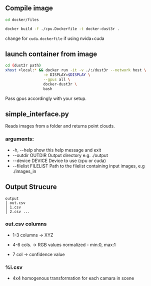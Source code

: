   

## Compile image

``` bash
cd docker/files

docker build -f ./cpu.Dockerfile -t docker-dust3r .
```
  
change for  ```cuda.dockerfile``` if using nvida+cuda

  

## launch container from image

  
``` bash
cd (dust3r path)
xhost +local:* && docker run -it -v ./:/dust3r --network host \
				 -e DISPLAY=$DISPLAY \
				 --gpus all \
				 docker-dust3r \
				 bash
```
Pass gpus accordingly with your setup.

## simple_interface.py
Reads images from a folder and returns point clouds.

### arguments:
- -h, --help           show this help message and exit
- --outdir OUTDIR      Output directory e.g. ./output
- --device DEVICE      Device to use (cpu or cuda)
- --filelist FILELIST  Path to the filelist containing input images, e.g ./images_in


## Output Strucure

  

```
output
│ out.csv
│ 1.csv
│ 2.csv ...
```

### out.csv columns
- 1-3 columns -> XYZ

- 4-6 cols. -> RGB values normalized - min:0, max:1

- 7 col -> confidence value

### %i.csv

- 4x4 homogenous transformation for each camara in scene